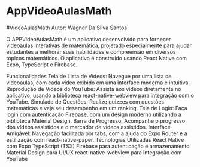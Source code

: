 ﻿# AppVideoAulasMath

#VideoAulasMath
Autor: Wagner Da Silva Santos

O APPVideoAulasMath é um aplicativo desenvolvido para fornecer videoaulas interativas de matemática, projetado especialmente para ajudar estudantes a melhorar suas habilidades e compreensão em diversos tópicos matemáticos. O aplicativo é construído usando React Native com Expo, TypeScript e Firebase.

Funcionalidades
Tela de Lista de Vídeos: Navegue por uma lista de videoaulas, com cada vídeo exibido em uma interface moderna e intuitiva.
Reprodução de Vídeos do YouTube: Assista aos vídeos diretamente no aplicativo, usando a biblioteca react-native-webview para integração com o YouTube.
Simulado de Questões: Realize quizzes com questões matemáticas e veja seu desempenho em um ranking.
Tela de Login: Faça login com autenticação Firebase, com um design moderno utilizando a biblioteca Material Design.
Barra de Progresso: Acompanhe o progresso dos vídeos assistidos e o marcador de vídeos assistidos.
Interface Amigável: Navegação facilitada por tabs, com a ajuda do Expo Router e a estilização com react-native-paper.
Tecnologias Utilizadas
React Native com Expo
TypeScript (TSX)
Firebase para autenticação e armazenamento
Material Design para UI/UX
react-native-webview para integração com YouTube
